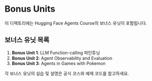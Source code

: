 # Bonus Units

이 디렉토리에는 Hugging Face Agents Course의 보너스 유닛이 포함됩니다.

## 보너스 유닛 목록

1. **Bonus Unit 1**: LLM Function-calling 파인튜닝
2. **Bonus Unit 2**: Agent Observability and Evaluation
3. **Bonus Unit 3**: Agents in Games with Pokemon

각 보너스 유닛의 실습 및 설명은 공식 코스와 예제 코드를 참고하세요. 